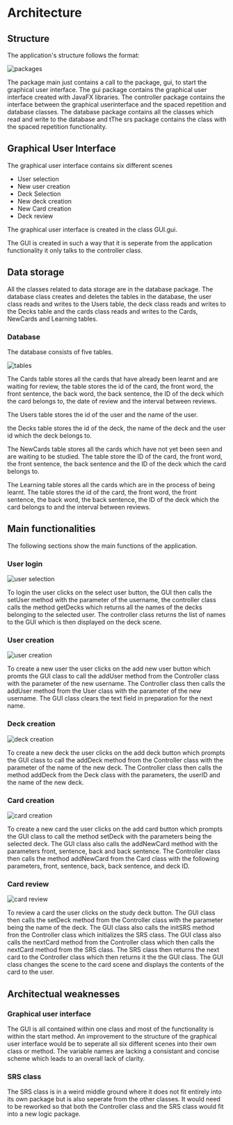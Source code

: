 # Architecture


## Structure
The application's structure follows the format:

![packages](https://github.com/Alex-Elias/ot-harjoitustyo/blob/master/Images/Package.png)

The package main just contains a call to the package, gui, to start the graphical user interface. The gui package contains the graphical user interface created with JavaFX libraries. The controller package contains the interface between the graphical userinterface and the spaced repetition and database classes. The database package contains all the classes which read and write to the database and tThe srs package contains the class with the spaced repetition functionality.

## Graphical User Interface

The graphical user interface contains six different scenes

* User selection
* New user creation
* Deck Selection
* New deck creation
* New Card creation
* Deck review

The graphical user interface is created in the class GUI.gui.

The GUI is created in such a way that it is seperate from the application functionality it only talks to the controller class.

## Data storage

All the classes related to data storage are in the database package. The database class creates and deletes the tables in the database, the user class reads and writes to the Users table, the deck class reads and writes to the Decks table and the cards class reads and writes to the Cards, NewCards and Learning tables.

### Database

The database consists of five tables.

![tables](https://github.com/Alex-Elias/ot-harjoitustyo/blob/master/Images/tables.png)

The Cards table stores all the cards that have already been learnt and are waiting for review, the table stores the id of the card, the front word, the front sentence, the back word, the back sentence, the ID of the deck which the card belongs to, the date of review and the interval between reviews.

The Users table stores the id of the user and the name of the user.

the Decks table stores the id of the deck, the name of the deck and the user id which the deck belongs to.

The NewCards table stores all the cards which have not yet been seen and are waiting to be studied. The table store the ID of the card, the front word, the front sentence, the back sentence and the ID of the deck which the card belongs to.

The Learning table stores all the cards which are in the process of being learnt. The table stores the id of the card, the front word, the front sentence, the back word, the back sentence, the ID of the deck which the card belongs to and the interval between reviews.

## Main functionalities

The following sections show the main functions of the application.

### User login

![user selection](https://github.com/Alex-Elias/ot-harjoitustyo/blob/master/Images/userSelection.png)

To login the user clicks on the select user button, the GUI then calls the setUser method with the parameter of the username, the controller class calls the method getDecks which returns all the names of the decks belonging to the selected user. The controller class returns the list of names to the GUI which is then displayed on the deck scene.

### User creation

![user creation](https://github.com/Alex-Elias/ot-harjoitustyo/blob/master/Images/createUser.png)

To create a new user the user clicks on the add new user button which promts the GUI class to call the addUser method from the Controller class with the parameter of the new username. The Controller class then calls the addUser method from the User class with the parameter of the new username. The GUI class clears the text field in preparation for the next name.

### Deck creation

![deck creation](https://github.com/Alex-Elias/ot-harjoitustyo/blob/master/Images/addDeck.png)

To create a new deck the user clicks on the add deck button which prompts the GUI class to call the addDeck method from the Controller class with the parameter of the name of the new deck. The Controller class then calls the method addDeck from the Deck class with the parameters, the userID and the name of the new deck.

### Card creation

![card creation](https://github.com/Alex-Elias/ot-harjoitustyo/blob/master/Images/addCard.png)

To create a new card the user clicks on the add card button which prompts the GUI class to call the method setDeck with the parameters being the selected deck. The GUI class also calls the addNewCard method with the parameters front, sentence, back and back sentence. The Controller class then calls the method addNewCard from the Card class with the following parameters, front, sentence, back, back sentence, and deck ID.

### Card review

![card review](https://github.com/Alex-Elias/ot-harjoitustyo/blob/master/Images/studyDeck.png)

To review a card the user clicks on the study deck button. The GUI class then calls the setDeck method from the Controller class with the parameter being the name of the deck. The GUI class also calls the initSRS method fron the Controller class which initializes the SRS class. The GUI class also calls the nextCard method from the Controller class which then calls the nextCard method from the SRS class. The SRS class then returns the next card to the Controller class which then returns it the the GUI class. The GUI class changes the scene to the card scene and displays the contents of the card to the user.

## Architectual weaknesses

### Graphical user interface

The GUI is all contained within one class and most of the functionality is within the start method. An improvement to the structure of the graphical user interface would be to seperate all six different scenes into their own class or method. The variable names are lacking a consistant and concise scheme which leads to an overall lack of clarity.

### SRS class

The SRS class is in a weird middle ground where it does not fit entirely into its own package but is also seperate from the other classes. It would need to be reworked so that both the Controller class and the SRS class would fit into a new logic package.
